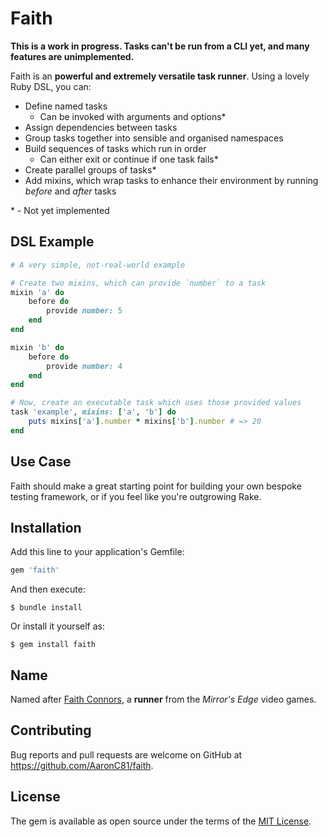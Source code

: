 # Faith

**This is a work in progress. Tasks can't be run from a CLI yet, and many
features are unimplemented.**

Faith is an **powerful and extremely versatile task runner**. Using a lovely
Ruby DSL, you can:

- Define named tasks
    - Can be invoked with arguments and options*
- Assign dependencies between tasks
- Group tasks together into sensible and organised namespaces
- Build sequences of tasks which run in order
    - Can either exit or continue if one task fails*
- Create parallel groups of tasks*
- Add mixins, which wrap tasks to enhance their environment by running _before_
  and _after_ tasks

\* - Not yet implemented

## DSL Example

```ruby
# A very simple, not-real-world example

# Create two mixins, which can provide `number` to a task
mixin 'a' do
    before do
        provide number: 5
    end
end

mixin 'b' do
    before do
        provide number: 4
    end
end

# Now, create an executable task which uses those provided values
task 'example', mixins: ['a', 'b'] do
    puts mixins['a'].number * mixins['b'].number # => 20
end
```

## Use Case

Faith should make a great starting point for building your own bespoke testing
framework, or if you feel like you're outgrowing Rake.

## Installation

Add this line to your application's Gemfile:

```ruby
gem 'faith'
```

And then execute:

    $ bundle install

Or install it yourself as:

    $ gem install faith

## Name

Named after [Faith Connors](https://en.wikipedia.org/wiki/Faith_Connors), a
**runner** from the _Mirror's Edge_ video games.

## Contributing

Bug reports and pull requests are welcome on GitHub at https://github.com/AaronC81/faith.

## License

The gem is available as open source under the terms of the [MIT License](https://opensource.org/licenses/MIT).
